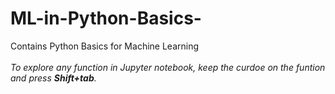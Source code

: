 # ML-in-Python-Basics-
Contains Python Basics for Machine Learning<br><br>
_To explore any function in Jupyter notebook, keep the curdoe on the funtion and press **Shift+tab**._
